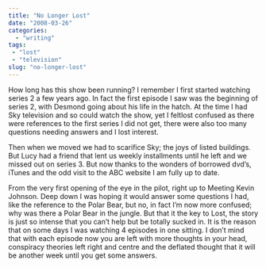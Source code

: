 ```yaml
---
title: "No Longer Lost"
date: "2008-03-26"
categories:
  - "writing"
tags:
 - "lost"
 - "television"
slug: "no-longer-lost"
---
```


How long has this show been running? I remember I first started watching series 2 a few years ago. In fact the first episode I saw was the beginning of series 2, with Desmond going about his life in the hatch. At the time I had Sky television and so could watch the show, yet I feltlost confused as there were references to the first series I did not get, there were also too many questions needing answers and I lost interest.

Then when we moved we had to scarifice Sky; the joys of listed buildings. But Lucy had a friend that lent us weekly installments until he left and we missed out on series 3. But now thanks to the wonders of borrowed dvd’s, iTunes and the odd visit to the ABC website I am fully up to date.

From the very first opening of the eye in the pilot, right up to Meeting Kevin Johnson. Deep down I was hoping it would answer some questions I had, like the reference to the Polar Bear, but no, in fact I’m now more confused; why was there a Polar Bear in the jungle. But that it the key to Lost, the story is just so intense that you can’t help but be totally sucked in. It is the reason that on some days I was watching 4 episodes in one sitting. I don’t mind that with each episode now you are left with more thoughts in your head, conspiracy theories left right and centre and the deflated thought that it will be another week until you get some answers.
